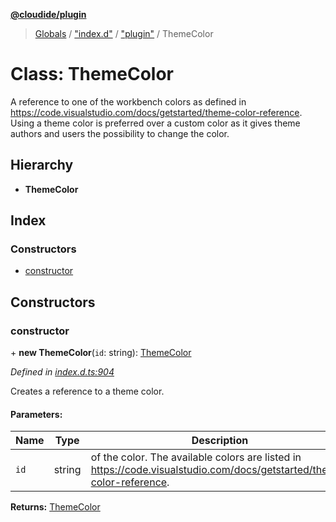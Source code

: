 **[@cloudide/plugin](../README.md)**

> [Globals](../README.md) / ["index.d"](../modules/_index_d_.md) / ["plugin"](../modules/_index_d_._plugin_.md) / ThemeColor

# Class: ThemeColor

A reference to one of the workbench colors as defined in https://code.visualstudio.com/docs/getstarted/theme-color-reference.
Using a theme color is preferred over a custom color as it gives theme authors and users the possibility to change the color.

## Hierarchy

* **ThemeColor**

## Index

### Constructors

* [constructor](_index_d_._plugin_.themecolor.md#constructor)

## Constructors

### constructor

\+ **new ThemeColor**(`id`: string): [ThemeColor](_index_d_._plugin_.themecolor.md)

*Defined in [index.d.ts:904](https://github.com/shuyaqian/cloudide-plugin-api/blob/9d985be/index.d.ts#L904)*

Creates a reference to a theme color.

#### Parameters:

Name | Type | Description |
------ | ------ | ------ |
`id` | string | of the color. The available colors are listed in https://code.visualstudio.com/docs/getstarted/theme-color-reference.  |

**Returns:** [ThemeColor](_index_d_._plugin_.themecolor.md)
